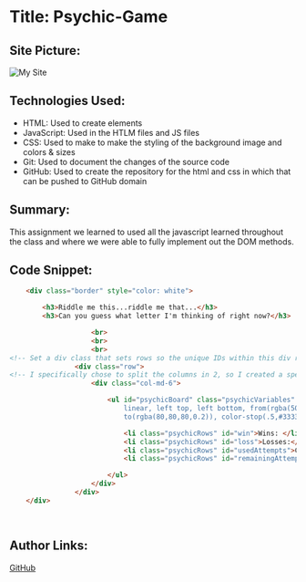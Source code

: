 
# Title: Psychic-Game

## Site Picture:
![My Site](images/Screenshot.png)

## Technologies Used:
- HTML: Used to create elements 
- JavaScript: Used in the HTLM files and JS files
- CSS: Used to make to make the styling of the background image and colors & sizes
- Git: Used to document the changes of the source code
- GitHub: Used to create the repository for the html and css in which that can be pushed to GitHub domain

## Summary:
This assignment we learned to used all the javascript  learned throughout the class and where we were able to fully implement out the DOM methods.

## Code Snippet:
```html
    <div class="border" style="color: white">

        <h3>Riddle me this...riddle me that...</h3>
        <h3>Can you guess what letter I'm thinking of right now?</h3>

                    <br>
                    <br>
                    <br>
<!-- Set a div class that sets rows so the unique IDs within this div row class are in uniform to each other to the output results   -->
                <div class="row">
<!-- I specifically chose to split the columns in 2, so I created a specifc   -->
                    <div class="col-md-6">

                        <ul id="psychicBoard" class="psychicVariables" style="background-image: -webkit-gradient(
                            linear, left top, left bottom, from(rgba(50,50,50,0.8)),
                            to(rgba(80,80,80,0.2)), color-stop(.5,#333333)">

                            <li class="psychicRows" id="win">Wins: </li>
                            <li class="psychicRows" id="loss">Losses:</li>
                            <li class="psychicRows" id="usedAttempts">Current number of attempts:</li>
                            <li class="psychicRows" id="remainingAttempts">Remaining number of attempts:</li>

                        </ul>
                    </div>
                </div>
    </div>

  
```


## Author Links:
[GitHub](https://github.com/duongsters)